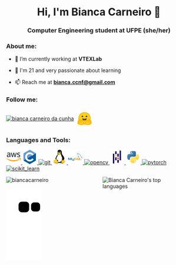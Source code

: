 <h1 align="center">Hi, I'm Bianca Carneiro 👋</h1>
<h3 align="center">Computer Engineering student at UFPE (she/her)</h3>


<h3 align="left">About me:</h3>

- 🔭 I’m currently working at **VTEXLab**

- 💬 I'm 21 and very passionate about learning

- 📫 Reach me at **bianca.ccnf@gmail.com**

<h3 align="left">Follow me:</h3>
<p align="left">
<a href="https://www.linkedin.com/in/bianca-carneiro-da-cunha-77222b191/" target="blank"><img align="center" src="https://raw.githubusercontent.com/rahuldkjain/github-profile-readme-generator/master/src/images/icons/Social/linked-in-alt.svg" alt="bianca carneiro da cunha" height="30" width="40" /></a>
<a href="https://huggingface.co/bccnf" target="blank"><img align="center" src="https://github.com/BiancaCarneiro/BiancaCarneiro/blob/main/huggingface_logo.png?raw=true" alt="bianca carneiro da cunha" height="50" width="50" /></a>
</p>

<h3 align="left">Languages and Tools:</h3>
<p align="left"> <a href="https://aws.amazon.com" target="_blank" rel="noreferrer"> <img src="https://raw.githubusercontent.com/devicons/devicon/master/icons/amazonwebservices/amazonwebservices-original-wordmark.svg" alt="aws" width="40" height="40"/> </a> <a href="https://www.cprogramming.com/" target="_blank" rel="noreferrer"> <img src="https://raw.githubusercontent.com/devicons/devicon/master/icons/c/c-original.svg" alt="c" width="40" height="40"/> </a> <a href="https://git-scm.com/" target="_blank" rel="noreferrer"> <img src="https://www.vectorlogo.zone/logos/git-scm/git-scm-icon.svg" alt="git" width="40" height="40"/> </a> <a href="https://www.linux.org/" target="_blank" rel="noreferrer"> <img src="https://raw.githubusercontent.com/devicons/devicon/master/icons/linux/linux-original.svg" alt="linux" width="40" height="40"/> </a> <a href="https://www.mysql.com/" target="_blank" rel="noreferrer"> <img src="https://raw.githubusercontent.com/devicons/devicon/master/icons/mysql/mysql-original-wordmark.svg" alt="mysql" width="40" height="40"/> </a> <a href="https://opencv.org/" target="_blank" rel="noreferrer"> <img src="https://www.vectorlogo.zone/logos/opencv/opencv-icon.svg" alt="opencv" width="40" height="40"/> </a> <a href="https://pandas.pydata.org/" target="_blank" rel="noreferrer"> <img src="https://raw.githubusercontent.com/devicons/devicon/2ae2a900d2f041da66e950e4d48052658d850630/icons/pandas/pandas-original.svg" alt="pandas" width="40" height="40"/> </a> <a href="https://www.python.org" target="_blank" rel="noreferrer"> <img src="https://raw.githubusercontent.com/devicons/devicon/master/icons/python/python-original.svg" alt="python" width="40" height="40"/> </a> <a href="https://pytorch.org/" target="_blank" rel="noreferrer"> <img src="https://www.vectorlogo.zone/logos/pytorch/pytorch-icon.svg" alt="pytorch" width="40" height="40"/> </a> <a href="https://scikit-learn.org/" target="_blank" rel="noreferrer"> <img src="https://upload.wikimedia.org/wikipedia/commons/0/05/Scikit_learn_logo_small.svg" alt="scikit_learn" width="40" height="40"/> </a> </p>


<p><img align="left" width="52%" src="https://github-readme-streak-stats.herokuapp.com/?user=biancacarneiro&theme=tokyonight&count_private=true" alt="biancacarneiro" /></p>


<img alt="Bianca Carneiro's top languages" align="left" width="38%" src="https://github-readme-stats.vercel.app/api/top-langs/?username=BiancaCarneiro&layout=compact&langs_count=7&theme=tokyonight"/>

<img alt="Snake animation" align="left" src="https://github.com/BiancaCarneiro/BiancaCarneiro/blob/output/github-contribution-grid-snake.svg"/>



